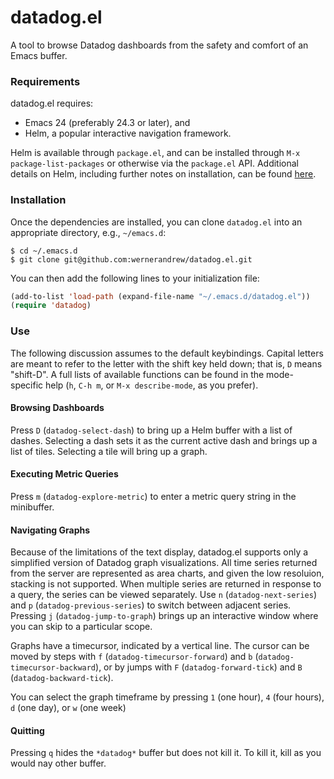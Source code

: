 datadog.el
==========

A tool to browse Datadog dashboards from the safety and comfort of
an Emacs buffer.

### Requirements

datadog.el requires:

* Emacs 24 (preferably 24.3 or later), and
* Helm, a popular interactive navigation framework.

Helm is available through `package.el`, and can be installed through
`M-x package-list-packages` or otherwise via the `package.el` API.
Additional details on Helm, including further notes on installation,
can be found [here](https://github.com/emacs-helm/helm).

### Installation

Once the dependencies are installed, you can clone `datadog.el` into
an appropriate directory, e.g., `~/emacs.d`:

```shell
$ cd ~/.emacs.d
$ git clone git@github.com:wernerandrew/datadog.el.git
```

You can then add the following lines to your initialization file:

```lisp
(add-to-list 'load-path (expand-file-name "~/.emacs.d/datadog.el"))
(require 'datadog)
```

### Use

The following discussion assumes to the default keybindings.
Capital letters are meant to refer to the letter with the shift
key held down; that is, `D` means "shift-D".
A full lists of available functions can be found in the mode-specific
help (`h`, `C-h m`, or `M-x describe-mode`, as you prefer).

#### Browsing Dashboards

Press `D` (`datadog-select-dash`) to bring up a Helm buffer with a list
of dashes. Selecting a dash sets it as the current active dash and brings
up a list of tiles. Selecting a tile will bring up a graph.

#### Executing Metric Queries

Press `m` (`datadog-explore-metric`) to enter a metric query string
in the minibuffer.

#### Navigating Graphs

Because of the limitations of the text display, datadog.el supports only
a simplified version of Datadog graph visualizations. All time series
returned from the server are represented as area charts, and given the
low resoluion, stacking is not supported. When multiple series are
returned in response to a query, the series can be viewed separately.
Use `n` (`datadog-next-series`) and `p` (`datadog-previous-series`)
to switch between adjacent series.
Pressing `j` (`datadog-jump-to-graph`) brings up an interactive window
where you can skip to a particular scope.

Graphs have a timecursor, indicated by a vertical line. The cursor
can be moved by steps with `f` (`datadog-timecursor-forward`)
and `b` (`datadog-timecursor-backward`), or by jumps with `F`
(`datadog-forward-tick`) and `B` (`datadog-backward-tick`).

You can select the graph timeframe by pressing `1` (one hour),
`4` (four hours), `d` (one day), or `w` (one week)

#### Quitting

Pressing `q` hides the `*datadog*` buffer but does not kill it.
To kill it, kill as you would nay other buffer.
